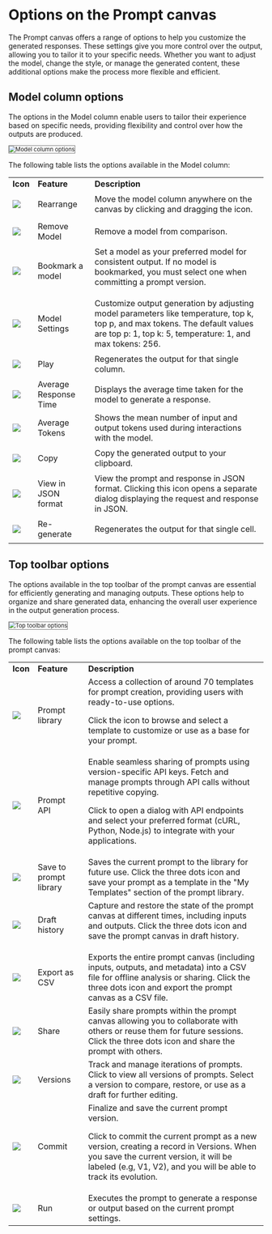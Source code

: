 # Options on the Prompt canvas

The Prompt canvas offers a range of options to help you customize the generated responses. These settings give you more control over the output, allowing you to tailor it to your specific needs. Whether you want to adjust the model, change the style, or manage the generated content, these additional options make the process more flexible and efficient.

## Model column options

The options in the Model column enable users to tailor their experience based on specific needs, providing flexibility and control over how the outputs are produced.

<img src="../images/model_column_options.png" alt="Model column options" title="Model column options" style="border: 1px solid gray; zoom:80%;">

The following table lists the options available in the Model column:

<table>
  <tr>
   <td><strong>Icon</strong>
   </td>
   <td><strong>Feature</strong>
   </td>
   <td><strong>Description</strong>
   </td>
  </tr>
  <tr>
   <td>

<img src="../images/drag_drop.png" style="zoom:100%;"></img>

   </td>
   <td>Rearrange  
   </td>
   <td>Move the model column anywhere on the canvas by clicking and dragging the icon.
   </td>
  </tr>
  <tr>
   <td>



<img src="../images/remove_model.png" style="zoom:100%;"></img>

   </td>
   <td>Remove Model
   </td>
   <td>Remove a model from comparison.
   </td>
  </tr>
  <tr>
   <td>




<img src="../images/bookmark.png" style="zoom:100%;"></img>

   </td>
   <td>Bookmark a model
   </td>
   <td>Set a model as your preferred model for consistent output. If no model is bookmarked, you must select one when committing a prompt version.
<p>

   </td>
  </tr>
  <tr>
   <td>




<img src="../images/model_settings.png" style="zoom:100%;"></img>

   </td>
   <td>Model Settings
   </td>
   <td>Customize output generation by adjusting model parameters like temperature, top k, top p, and max tokens. The default values are top p: 1, top k: 5, temperature: 1, and max tokens: 256.
   </td>
  </tr>
  <tr>
   <td>




<img src="../images/play.png" style="zoom:100%;"></img>

   </td>
   <td>Play
   </td>
   <td>Regenerates the output for that single column.
   </td>
  </tr>
  <tr>
   <td>




<img src="../images/avg_response_time.png" style="zoom:100%;"></img>

   </td>
   <td>Average Response Time
   </td>
   <td>Displays the average time taken for the model to generate a response.
   </td>
  </tr>
  <tr>
   <td>




<img src="../images/avg_tokens.png" style="zoom:100%;"></img>

   </td>
   <td>Average Tokens
   </td>
   <td>Shows the mean number of input and output tokens used during interactions with the model.
   </td>
  </tr>
  <tr>
   <td>




<img src="../images/copy.png" style="zoom:100%;"></img>

   </td>
   <td>Copy
   </td>
   <td>Copy the generated output  to your clipboard.
   </td>
  </tr>
  <tr>
   <td>




<img src="../images/view_in_json.png" style="zoom:100%;"></img>

   </td>
   <td>View in JSON format
   </td>
   <td>View the prompt and response in JSON format. 
Clicking this icon opens a separate dialog displaying the request and response in JSON.
   </td>
  </tr>
  <tr>
   <td>




<img src="../images/regenerate.png" style="zoom:100%;"></img>

   </td>
   <td>Re-generate
   </td>
   <td>Regenerates the output for that single cell.
   </td>
  </tr>
</table>

## Top toolbar options

The options available in the top toolbar of the prompt canvas are essential for efficiently generating and managing outputs. These options help to organize and share generated data, enhancing the overall user experience in the output generation process.

<img src="../images/top_toolbar_options.png" alt="Top toolbar options" title="Top toolbar options" style="border: 1px solid gray; zoom:80%;">

The following table lists the options available on the top toolbar of the prompt canvas:


<table>
  <tr>
   <td><strong>Icon</strong>
   </td>
   <td><strong>Feature</strong>
   </td>
   <td><strong>Description</strong>
   </td>
  </tr>
  <tr>
   <td>



<img src="../images/prompt_library.png" style="zoom:100%;"></img>

   </td>
   <td>Prompt library
   </td>
   <td>Access a collection of around 70 templates for prompt creation, providing users with ready-to-use options.
<p>
Click the icon to browse and select a template to customize or use as a base for your prompt.
   </td>
  </tr>
  <tr>
   <td>




<img src="../images/prompt_api.png" style="zoom:100%;"></img>

   </td>
   <td>Prompt API
   </td>
   <td>Enable seamless sharing of prompts using version-specific API keys. Fetch and manage prompts through API calls without repetitive copying.
<p>
Click to open a dialog with API endpoints and select your preferred format (cURL, Python, Node.js) to integrate with your applications.
   </td>
  </tr>
  <tr>
   <td>




<img src="../images/three_dots.png" style="zoom:100%;"></img>

   </td>
   <td>Save to prompt library
   </td>
   <td>Saves the current prompt to the library for future use. Click the three dots icon and save your prompt as a template in the "My Templates" section of the prompt library.
   </td>
  </tr>
  <tr>
   <td>




<img src="../images/three_dots.png" style="zoom:100%;"></img>

   </td>
   <td>Draft history
   </td>
   <td>Capture and restore the state of the prompt canvas at different times, including inputs and outputs. Click the three dots icon and save the prompt canvas in draft history.
<p>
   </td>
  </tr>
  <tr>
   <td>




<img src="../images/three_dots.png" style="zoom:100%;"></img>

   </td>
   <td>Export as CSV
   </td>
   <td>Exports the entire prompt canvas (including inputs, outputs, and metadata) into a CSV file for offline analysis or sharing. Click the three dots icon and export the prompt canvas as a CSV file.
   </td>
  </tr>
  <tr>
   <td>


<img src="../images/three_dots.png" style="zoom:100%;"></img>

   </td>
   <td>Share
   </td>
   <td>Easily share prompts within the prompt canvas allowing you to collaborate with others or reuse them for future sessions. Click the three dots icon and share the prompt with others.
   </td>
  </tr>
  <tr>
   <td>





<img src="../images/versions.png" style="zoom:100%;"></img>

   </td>
   <td>Versions
   </td>
   <td>Track and manage iterations of prompts. Click to view all versions of prompts. Select a version to compare, restore, or use as a draft for further editing.
   </td>
  </tr>
  <tr>
   <td>




<img src="../images/commit.png" style="zoom:100%;"></img>

   </td>
   <td>Commit
   </td>
   <td>Finalize and save the current prompt version.
<p>
Click to commit the current prompt as a new version, creating a record in Versions. When you save the current version, it will be labeled (e.g, V1, V2), and you will be able to track its evolution.
   </td>
  </tr>
  <tr>
   <td>




<img src="../images/run.png" style="zoom:100%;"></img>

   </td>
   <td>Run
   </td>
   <td>Executes the prompt to generate a response or output based on the current prompt settings.
   </td>
  </tr>
</table>

